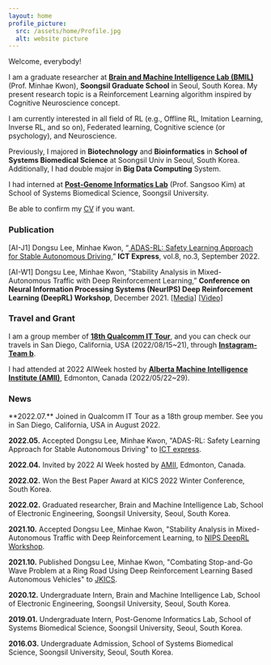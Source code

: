 ```yaml
---
layout: home
profile_picture:
  src: /assets/home/Profile.jpg
  alt: website picture
---
```

  Welcome, everybody!

  I am a graduate researcher at <a href="https://brainmil.wordpress.com/">**Brain and Machine Intelligence Lab (BMIL)**</a> 
  (Prof. Minhae Kwon), **Soongsil Graduate School** in Seoul, South Korea. 
  My present research topic is a Reinforcement Learning algorithm inspired by Cognitive Neuroscience concept.
  
  I am currently interested in all field of RL (e.g., Offline RL, Imitation Learning, Inverse RL, and so on), 
  Federated learning, Cognitive science (or psychology), and Neuroscience.
  
  Previously, I majored in **Biotechnology** and **Bioinformatics** in **School of Systems Biomedical Science** 
  at Soongsil Univ in Seoul, South Korea. Additionally, I had double major in **Big Data Computing** System. 
  
  I had interned at <a href="https://sites.google.com/site/sskimb/">**Post-Genome Informatics Lab**</a> (Prof. Sangsoo Kim) 
  at School of Systems Biomedical Science, Soongsil University.
  
  Be able to confirm my <a href="https://drive.google.com/file/d/1Ug_2G5_srmvw6Mw-ZsO90djHS_xLr6iY/view">CV</a> if you want. 

  <h3>Publication</h3> 
  
  [AI-J1] Dongsu Lee, Minhae Kwon, “<a href="https://linkinghub.elsevier.com/retrieve/pii/S240595952200073X">
  ADAS-RL: Safety Learning Approach for Stable Autonomous Driving</a>,” 
  **ICT Express**, vol.8, no.3, September 2022.

  [AI-W1] Dongsu Lee, Minhae Kwon, “Stability Analysis in Mixed-Autonomous Traffic with Deep Reinforcement Learning,” 
  **Conference on Neural Information Processing Systems (NeurIPS) Deep Reinforcement Learning (DeepRL) Workshop**, 
  December 2021. 
  <a href="https://scatch.ssu.ac.kr/%eb%89%b4%ec%8a%a4%ec%84%bc%ed%84%b0/%ec%a3%bc%ec%9a%94%eb%89%b4%ec%8a%a4/?slug=%EC%9D%98%EC%83%9D%EB%AA%85%EC%8B%9C%EC%8A%A4%ED%85%9C%ED%95%99%EB%B6%80-%EC%9D%B4%EB%8F%99%EC%88%98-%ED%95%99%EC%83%9D-%EC%84%B8%EA%B3%84-%EC%B5%9C%EA%B3%A0-%EA%B6%8C%EC%9C%84-ai-%ED%95%99%ED%9A%8C&f=all&keyword=%EC%9D%B4%EB%8F%99%EC%88%98">
  [Media]</a> 
  <a href="https://slideslive.com/38971018/stability-analysis-in-mixedautonomous-traffic-with-deep-reinforcement-learning?ref=account-folder-92642-folders">
  [Video]</a>


  <h3>Travel and Grant</h3>

  I am a group member of <a href="http://qcitour.co.kr/index.php?mid=members&member_list_filter=18">**18th Qualcomm IT Tour**</a>,
  and you can check our travels in San Diego, California, USA (2022/08/15~21), 
  through <a href="https://www.instagram.com/qcittour_teamb/">**Instagram-Team b**</a>.
  
  I had attended at 2022 AIWeek hosted by <a href="https://www.amii.ca/your-business/?utm_source=google-ads&utm_medium=cpc&utm_campaign=be-more-BMH-generic&utm_term=companies%20for%20machine%20learning&utm_campaign=SC+%7C+S+%7C+Be+MORE+BMH+Generic&utm_source=adwords&utm_medium=ppc&hsa_acc=6591753441&hsa_cam=18275130181&hsa_grp=142413166313&hsa_ad=620530101987&hsa_src=g&hsa_tgt=kwd-812766861496&hsa_kw=companies%20for%20machine%20learning&hsa_mt=b&hsa_net=adwords&hsa_ver=3&gclid=Cj0KCQjwj7CZBhDHARIsAPPWv3eZPviV38B02ejUh4jZRMUhYtYKjnJ9JVnzcpnonuy1q0SdRUlCTB4aAtZfEALw_wcB">
  **Alberta Machine Intelligence Institute (AMII)**</a>, Edmonton, Canada (2022/05/22~29).

  <h3>News</h3>
  **2022.07.** Joined in Qualcomm IT Tour as a 18th group member. See you in San Diego, California, USA in August 2022.

  **2022.05.** Accepted Dongsu Lee, Minhae Kwon, "ADAS-RL: Safety Learning Approach for Stable Autonomous Driving" to 
  <a href="https://www.journals.elsevier.com/ict-express">ICT express</a>.

  **2022.04.** Invited by 2022 AI Week hosted by 
  <a href="https://www.amii.ca/your-business/?utm_source=google-ads&utm_medium=cpc&utm_campaign=be-more-BMH-generic&utm_term=companies%20for%20machine%20learning&utm_campaign=SC+%7C+S+%7C+Be+MORE+BMH+Generic&utm_source=adwords&utm_medium=ppc&hsa_acc=6591753441&hsa_cam=18275130181&hsa_grp=142413166313&hsa_ad=620530101987&hsa_src=g&hsa_tgt=kwd-812766861496&hsa_kw=companies%20for%20machine%20learning&hsa_mt=b&hsa_net=adwords&hsa_ver=3&gclid=Cj0KCQjwj7CZBhDHARIsAPPWv3cH29i--vbXjzHyBWRFDVGBnynvrdDT3j_Ilzpk-2fBnRhY1UiHnnMaAoYJEALw_wcB">
  AMII</a>, Edmonton, Canada.   

  **2022.02.** Won the Best Paper Award at KICS 2022 Winter Conference, South Korea.

  **2022.02.** Graduated researcher, Brain and Machine Intelligence Lab, School of Electronic Engineering, Soongsil University, Seoul, South Korea. 

  **2021.10.** Accepted Dongsu Lee, Minhae Kwon, "Stability Analysis in Mixed-Autonomous Traffic with Deep Reinforcement Learning,
  to <a href="https://sites.google.com/view/deep-rl-workshop-neurips2021">NIPS DeepRL Workshop</a>.

  **2021.10.** Published Dongsu Lee, Minhae Kwon, "Combating Stop-and-Go Wave Problem at a Ring Road Using Deep Reinforcement Learning Based Autonomous Vehicles"
  to <a href="https://www.kics.or.kr/html/">JKICS</a>.

  **2020.12.** Undergraduate Intern, Brain and Machine Intelligence Lab, School of Electronic Engineering, Soongsil University, Seoul, South Korea.

  **2019.01.** Undergraduate Intern, Post-Genome Informatics Lab, School of Systems Biomedical Science, Soongsil University, Seoul, South Korea.  

  **2016.03.** Undergraduate Admission, School of Systems Biomedical Science, Soongsil University, Seoul, South Korea.


